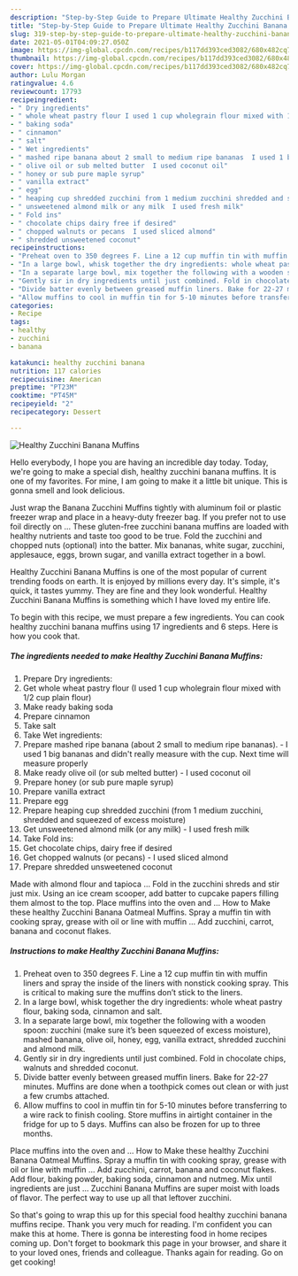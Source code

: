 ```yaml
---
description: "Step-by-Step Guide to Prepare Ultimate Healthy Zucchini Banana Muffins"
title: "Step-by-Step Guide to Prepare Ultimate Healthy Zucchini Banana Muffins"
slug: 319-step-by-step-guide-to-prepare-ultimate-healthy-zucchini-banana-muffins
date: 2021-05-01T04:09:27.050Z
image: https://img-global.cpcdn.com/recipes/b117dd393ced3082/680x482cq70/healthy-zucchini-banana-muffins-recipe-main-photo.jpg
thumbnail: https://img-global.cpcdn.com/recipes/b117dd393ced3082/680x482cq70/healthy-zucchini-banana-muffins-recipe-main-photo.jpg
cover: https://img-global.cpcdn.com/recipes/b117dd393ced3082/680x482cq70/healthy-zucchini-banana-muffins-recipe-main-photo.jpg
author: Lulu Morgan
ratingvalue: 4.6
reviewcount: 17793
recipeingredient:
- " Dry ingredients"
- " whole wheat pastry flour I used 1 cup wholegrain flour mixed with 12 cup plain flour"
- " baking soda"
- " cinnamon"
- " salt"
- " Wet ingredients"
- " mashed ripe banana about 2 small to medium ripe bananas  I used 1 big bananas and didnt really measure with the cup Next time will measure properly"
- " olive oil or sub melted butter  I used coconut oil"
- " honey or sub pure maple syrup"
- " vanilla extract"
- " egg"
- " heaping cup shredded zucchini from 1 medium zucchini shredded and squeezed of excess moisture"
- " unsweetened almond milk or any milk  I used fresh milk"
- " Fold ins"
- " chocolate chips dairy free if desired"
- " chopped walnuts or pecans  I used sliced almond"
- " shredded unsweetened coconut"
recipeinstructions:
- "Preheat oven to 350 degrees F. Line a 12 cup muffin tin with muffin liners and spray the inside of the liners with nonstick cooking spray. This is critical to making sure the muffins don’t stick to the liners."
- "In a large bowl, whisk together the dry ingredients: whole wheat pastry flour, baking soda, cinnamon and salt."
- "In a separate large bowl, mix together the following with a wooden spoon: zucchini (make sure it’s been squeezed of excess moisture), mashed banana, olive oil, honey, egg, vanilla extract, shredded zucchini and almond milk."
- "Gently sir in dry ingredients until just combined. Fold in chocolate chips, walnuts and shredded coconut."
- "Divide batter evenly between greased muffin liners. Bake for 22-27 minutes. Muffins are done when a toothpick comes out clean or with just a few crumbs attached."
- "Allow muffins to cool in muffin tin for 5-10 minutes before transferring to a wire rack to finish cooling. Store muffins in airtight container in the fridge for up to 5 days. Muffins can also be frozen for up to three months."
categories:
- Recipe
tags:
- healthy
- zucchini
- banana

katakunci: healthy zucchini banana 
nutrition: 117 calories
recipecuisine: American
preptime: "PT23M"
cooktime: "PT45M"
recipeyield: "2"
recipecategory: Dessert

---
```



![Healthy Zucchini Banana Muffins](https://img-global.cpcdn.com/recipes/b117dd393ced3082/680x482cq70/healthy-zucchini-banana-muffins-recipe-main-photo.jpg)

Hello everybody, I hope you are having an incredible day today. Today, we're going to make a special dish, healthy zucchini banana muffins. It is one of my favorites. For mine, I am going to make it a little bit unique. This is gonna smell and look delicious.

Just wrap the Banana Zucchini Muffins tightly with aluminum foil or plastic freezer wrap and place in a heavy-duty freezer bag. If you prefer not to use foil directly on … These gluten-free zucchini banana muffins are loaded with healthy nutrients and taste too good to be true. Fold the zucchini and chopped nuts (optional) into the batter. Mix bananas, white sugar, zucchini, applesauce, eggs, brown sugar, and vanilla extract together in a bowl.

Healthy Zucchini Banana Muffins is one of the most popular of current trending foods on earth. It is enjoyed by millions every day. It's simple, it's quick, it tastes yummy. They are fine and they look wonderful. Healthy Zucchini Banana Muffins is something which I have loved my entire life.


To begin with this recipe, we must prepare a few ingredients. You can cook healthy zucchini banana muffins using 17 ingredients and 6 steps. Here is how you cook that.

<!--inarticleads1-->

##### The ingredients needed to make Healthy Zucchini Banana Muffins:

1. Prepare  Dry ingredients:
1. Get  whole wheat pastry flour (I used 1 cup wholegrain flour mixed with 1/2 cup plain flour)
1. Make ready  baking soda
1. Prepare  cinnamon
1. Take  salt
1. Take  Wet ingredients:
1. Prepare  mashed ripe banana (about 2 small to medium ripe bananas). - I used 1 big bananas and didn&#39;t really measure with the cup. Next time will measure properly
1. Make ready  olive oil (or sub melted butter) - I used coconut oil
1. Prepare  honey (or sub pure maple syrup)
1. Prepare  vanilla extract
1. Prepare  egg
1. Prepare  heaping cup shredded zucchini (from 1 medium zucchini, shredded and squeezed of excess moisture)
1. Get  unsweetened almond milk (or any milk) - I used fresh milk
1. Take  Fold ins:
1. Get  chocolate chips, dairy free if desired
1. Get  chopped walnuts (or pecans) - I used sliced almond
1. Prepare  shredded unsweetened coconut


Made with almond flour and tapioca … Fold in the zucchini shreds and stir just mix. Using an ice cream scooper, add batter to cupcake papers filling them almost to the top. Place muffins into the oven and … How to Make these healthy Zucchini Banana Oatmeal Muffins. Spray a muffin tin with cooking spray, grease with oil or line with muffin … Add zucchini, carrot, banana and coconut flakes. 

<!--inarticleads2-->

##### Instructions to make Healthy Zucchini Banana Muffins:

1. Preheat oven to 350 degrees F. Line a 12 cup muffin tin with muffin liners and spray the inside of the liners with nonstick cooking spray. This is critical to making sure the muffins don’t stick to the liners.
1. In a large bowl, whisk together the dry ingredients: whole wheat pastry flour, baking soda, cinnamon and salt.
1. In a separate large bowl, mix together the following with a wooden spoon: zucchini (make sure it’s been squeezed of excess moisture), mashed banana, olive oil, honey, egg, vanilla extract, shredded zucchini and almond milk.
1. Gently sir in dry ingredients until just combined. Fold in chocolate chips, walnuts and shredded coconut.
1. Divide batter evenly between greased muffin liners. Bake for 22-27 minutes. Muffins are done when a toothpick comes out clean or with just a few crumbs attached.
1. Allow muffins to cool in muffin tin for 5-10 minutes before transferring to a wire rack to finish cooling. Store muffins in airtight container in the fridge for up to 5 days. Muffins can also be frozen for up to three months.


Place muffins into the oven and … How to Make these healthy Zucchini Banana Oatmeal Muffins. Spray a muffin tin with cooking spray, grease with oil or line with muffin … Add zucchini, carrot, banana and coconut flakes. Add flour, baking powder, baking soda, cinnamon and nutmeg. Mix until ingredients are just … Zucchini Banana Muffins are super moist with loads of flavor. The perfect way to use up all that leftover zucchini. 

So that's going to wrap this up for this special food healthy zucchini banana muffins recipe. Thank you very much for reading. I'm confident you can make this at home. There is gonna be interesting food in home recipes coming up. Don't forget to bookmark this page in your browser, and share it to your loved ones, friends and colleague. Thanks again for reading. Go on get cooking!

